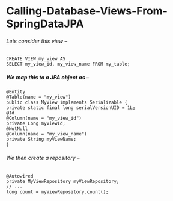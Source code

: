 # Calling-Database-Views-From-SpringDataJPA
###### Lets consider this view –
```
CREATE VIEW my_view AS
SELECT my_view_id, my_view_name FROM my_table;
```

##### We map this to a JPA object as –
```
@Entity
@Table(name = "my_view")
public class MyView implements Serializable {
private static final long serialVersionUID = 1L;
@Id
@Column(name = "my_view_id")
private Long myViewId;
@NotNull
@Column(name = "my_view_name")
private String myViewName;
}
```

###### We then create a repository –
```
@Autowired
private MyViewRepository myViewRepository;
// ...
long count = myViewRepository.count();
```
